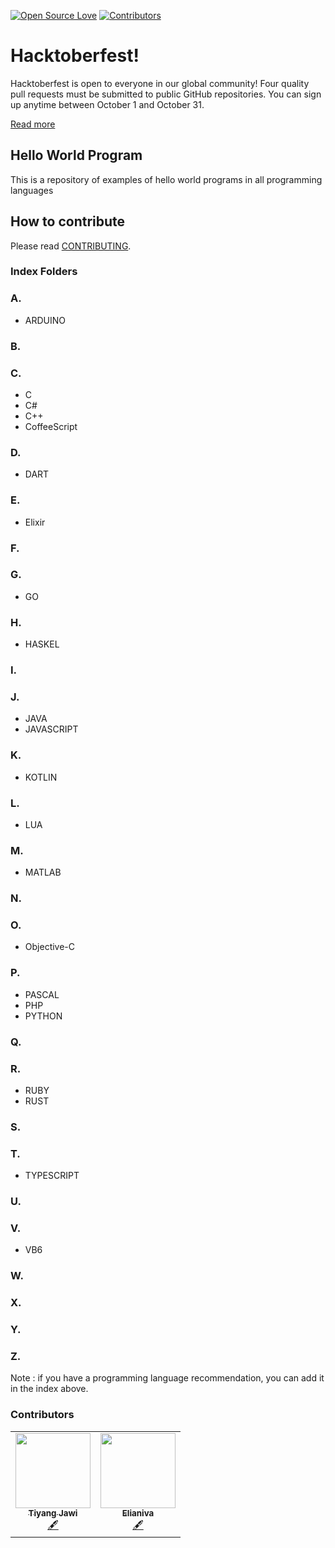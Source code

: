 [![Open Source Love](https://badges.frapsoft.com/os/v1/open-source.png?v=103)](https://github.com/saturdayclass/hello-world-all-programming-language)
[![Contributors](https://img.shields.io/github/contributors/saturdayclass/hello-world-all-programming-language)](https://github.com/saturdayclass/hello-world-all-programming-language/graphs/contributors)

# Hacktoberfest!

Hacktoberfest is open to everyone in our global community! Four quality pull requests must be submitted to public GitHub repositories. You can sign up anytime between October 1 and October 31.

[Read more](https://hacktoberfest.digitalocean.com/faq/)

## Hello World Program

This is a repository of examples of hello world programs in all programming languages

## How to contribute

Please read [CONTRIBUTING](/CONTRIBUTING.md).

### Index Folders

### A.
* ARDUINO
### B.
### C.
* C
* C#
* C++
* CoffeeScript
### D.
* DART
### E.
* Elixir
### F.
### G.
* GO
### H.
* HASKEL
### I.
### J.
* JAVA
* JAVASCRIPT
### K.
* KOTLIN
### L.
* LUA
### M.
* MATLAB
### N.
### O.
* Objective-C
### P.
* PASCAL
* PHP
* PYTHON
### Q.
### R.
* RUBY
* RUST
### S.
### T.
* TYPESCRIPT
### U.
### V.
* VB6
### W.
### X.
### Y.
### Z.

Note : if you have a programming language recommendation, you can add it in the index above.


### Contributors

<!-- ALL-CONTRIBUTORS-LIST:START - Do not remove or modify this section -->
<!-- prettier-ignore-start -->
<!-- markdownlint-disable -->
<table >
  <tr>
   <td align="center"><a href="https://github.com/tiyang-jawi"><img src="https://avatars3.githubusercontent.com/u/66328103?v=4" width="120px;" alt=""/><br /><sub><b>Tiyang Jawi</b></sub></a><br /><a href="#content-tiyang-jawi" title="Content">🖋</a></td>
   <td align="center"><a href="https://github.com/elianiva"><img src="https://avatars2.githubusercontent.com/u/51877647?v=4" width="120px;" alt=""/><br /><sub><b>Elianiva</b></sub></a><br /><a href="#content-tiyang-jawi" title="Content">🖋</a></td>
  </tr>
  <tr>
